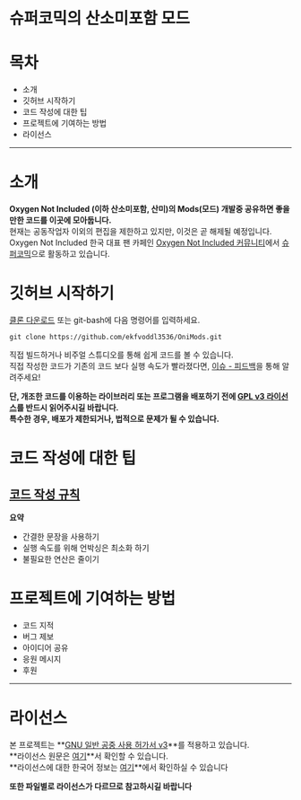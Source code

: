 슈퍼코믹의 산소미포함 모드
==============
# 목차
  * 소개
  * 깃허브 시작하기
  * 코드 작성에 대한 팁
  * 프로젝트에 기여하는 방법
  * 라이선스
  
**************  
  
# 소개  
**Oxygen Not Included (이하 산소미포함, 산미)의 Mods(모드) 개발중 공유하면 좋을만한 코드를 이곳에 모아둡니다.**  
현재는 공동작업자 이외의 편집을 제한하고 있지만, 이것은 곧 해제될 예정입니다.  
Oxygen Not Included 한국 대표 팬 카페인 [Oxygen Not Included 커뮤니티][fancafelink]에서 [슈퍼코믹][userinfo]으로 활동하고 있습니다.  
  
# 깃허브 시작하기
[클론 다운로드][download] 또는 git-bash에 다음 명령어를 입력하세요.  
```   
git clone https://github.com/ekfvoddl3536/OniMods.git
```
직접 빌드하거나 비주얼 스튜디오를 통해 쉽게 코드를 볼 수 있습니다.  
직접 작성한 코드가 기존의 코드 보다 실행 속도가 빨라졌다면, [이슈 - 피드백][feedback]을 통해 알려주세요!  

**단, 개조한 코드를 이용하는 라이브러리 또는 프로그램을 배포하기 전에 [GPL v3 라이선스][license]를 반드시 읽어주시길 바랍니다.**  
**특수한 경우, 배포가 제한되거나, 법적으로 문제가 될 수 있습니다.**
  
# 코드 작성에 대한 팁
## [코드 작성 규칙][rule1]
**요약**
  * 간결한 문장을 사용하기
  * 실행 속도를 위해 언박싱은 최소화 하기
  * 불필요한 연산은 줄이기
  
# 프로젝트에 기여하는 방법
  * 코드 지적
  * 버그 제보
  * 아이디어 공유
  * 응원 메시지
  * 후원

***************************

라이선스
=====================
본 프로젝트는 **[GNU 일반 공중 사용 허가서 v3][gplwiki]**를 적용하고 있습니다.  
**라이선스 원문은 [여기][license]**서 확인할 수 있습니다.  
**라이선스에 대한 한국어 정보는 [여기][nwk]**에서 확인하실 수 있습니다

**또한 파일별로 라이선스가 다르므로 참고하시길 바랍니다**


  
[fancafelink]: https://cafe.naver.com/oniforum  
[userinfo]: https://cafe.naver.com/oniforum?iframe_url=/CafeMemberNetworkView.nhn%3Fm=view%26clubid=28950505%26memberid=ekfvoddl3535%26networkSearchKey=Article%26networkSearchType=7#
[download]: https://github.com/ekfvoddl3536/OniMods/archive/master.zip
[feedback]: https://github.com/ekfvoddl3536/OniMods/issues/new/choose
[license]: https://github.com/ekfvoddl3536/OniMods/blob/master/LICENSE
[rule1]: https://github.com/ekfvoddl3536/OniMods/blob/master/CONTRIBUTING.md
[gplwiki]: https://ko.wikipedia.org/wiki/GNU_%EC%9D%BC%EB%B0%98_%EA%B3%B5%EC%A4%91_%EC%82%AC%EC%9A%A9_%ED%97%88%EA%B0%80%EC%84%9C
[nwk]: https://namu.wiki/w/GNU%20%EC%9D%BC%EB%B0%98%20%EA%B3%B5%EC%A4%91%20%EC%82%AC%EC%9A%A9%20%ED%97%88%EA%B0%80%EC%84%9C
[bap]: https://www.patreon.com/join/supercomic

